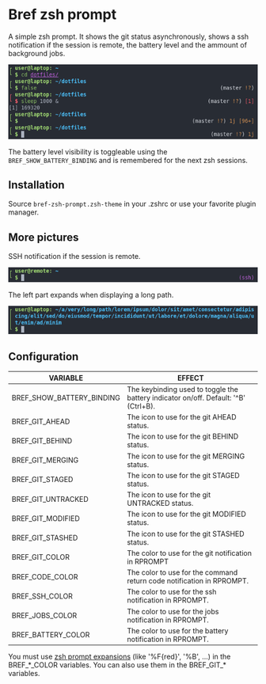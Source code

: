 # Bref zsh prompt

A simple zsh prompt. It shows the git status asynchronously, shows a ssh notification if the session is remote, the battery level and the ammount of background jobs.

![bref prompt](images/bref_prompt.png)

The battery level visibility is toggleable using the `BREF_SHOW_BATTERY_BINDING` and is remembered for the next zsh sessions.

## Installation

Source `bref-zsh-prompt.zsh-theme` in your .zshrc or use your favorite plugin manager.

## More pictures

SSH notification if the session is remote.

![bref prompt ssh](images/bref_prompt_ssh.png)

The left part expands when displaying a long path.

![bref prompt long path](images/bref_prompt_long_path.png)

## Configuration

|VARIABLE|EFFECT|
|-|-|
|BREF_SHOW_BATTERY_BINDING|The keybinding used to toggle the battery indicator on/off. Default: '^B' (Ctrl+B).|
|BREF_GIT_AHEAD|The icon to use for the git AHEAD status.|
|BREF_GIT_BEHIND|The icon to use for the git BEHIND status.|
|BREF_GIT_MERGING|The icon to use for the git MERGING status.|
|BREF_GIT_STAGED|The icon to use for the git STAGED status.|
|BREF_GIT_UNTRACKED|The icon to use for the git UNTRACKED status.|
|BREF_GIT_MODIFIED|The icon to use for the git MODIFIED status.|
|BREF_GIT_STASHED|The icon to use for the git STASHED status.|
|BREF_GIT_COLOR|The color to use for the git notification in RPROMPT |
|BREF_CODE_COLOR|The color to use for the command return code notification in RPROMPT.|
|BREF_SSH_COLOR|The color to use for the ssh notification in RPROMPT.|
|BREF_JOBS_COLOR|The color to use for the jobs notification in RPROMPT.|
|BREF_BATTERY_COLOR|The color to use for the battery notification in RPROMPT.|

You must use [zsh prompt expansions](https://zsh.sourceforge.io/Doc/Release/Prompt-Expansion.html#Visual-effects) (like '%F{red}', '%B', ...) in the BREF\_\*\_COLOR variables. You can also use them in the BREF\_GIT\_\* variables.
